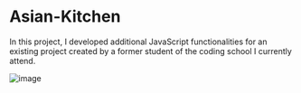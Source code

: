 # Asian-Kitchen
In this project, I developed additional JavaScript functionalities for an existing project created by a former student of the coding school I currently attend.

![image](https://github.com/user-attachments/assets/80118171-4256-489e-ba7b-940869799af3)
